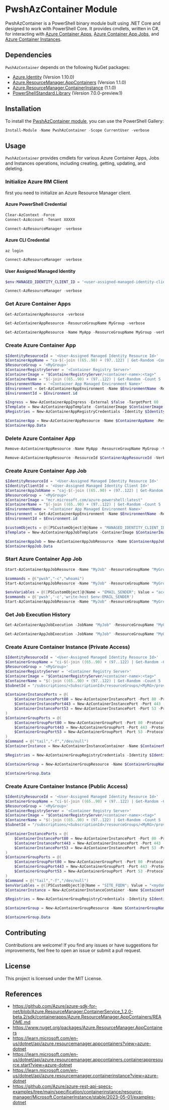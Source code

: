 # PwshAzContainer Module

PwshAzContainer is a PowerShell binary module built using .NET Core and designed to work with PowerShell Core. It provides cmdlets, written in C#, for interacting with [Azure Container Apps](https://learn.microsoft.com/en-us/azure/container-apps/overview), [Azure Container App Jobs](https://learn.microsoft.com/en-us/azure/container-apps/jobs?tabs=azure-cli), and [Azure Container Instances](https://learn.microsoft.com/en-us/azure/container-instances/container-instances-overview).

## Dependencies

`PwshAzContainer` depends on the following NuGet packages:

- [Azure.Identity](https://www.nuget.org/packages/Azure.Identity/) (Version 1.10.0)
- [Azure.ResourceManager.AppContainers](https://www.nuget.org/packages/Azure.ResourceManager.AppContainers/) (Version 1.1.0)
- [Azure.ResourceManager.ContainerInstance](https://www.nuget.org/packages/Azure.ResourceManager.ContainerInstance) (1.1.0)
- [PowerShellStandard.Library](https://www.nuget.org/packages/PowerShellStandard.Library/) (Version 7.0.0-preview.1)

## Installation

To install the [PwshAzContainer module](https://www.powershellgallery.com/packages/PwshAzContainer), you can use the PowerShell Gallery:

```powershell
Install-Module -Name PwshAzContainer -Scope CurrentUser -verbose
```

## Usage

`PwshAzContainer` provides cmdlets for various Azure Container Apps, Jobs and Instances operations, including creating, getting, updating, and deleting.

### Initialize Azure RM Client

first you need to initialize an Azure Resource Manager client.

#### Azure PowerShell Credential

```powershell
Clear-AzContext -Force
Connect-AzAccount -Tenant XXXXX

Connect-AzResourceManager -verbose
```

#### Azure CLI Credential

```powershell
az login

Connect-AzResourceManager -verbose
```

#### User Assigned Managed Identity

```powershell
$env:MANAGED_IDENTITY_CLIENT_ID = '<user-assigned-managed-identity-client-id'

Connect-AzResourceManager -verbose
```

### Get Azure Container Apps

```powershell
Get-AzContainerAppResource -verbose
```

```powershell
Get-AzContainerAppResource -ResourceGroupName MyGroup -verbose
```

```powershell
Get-AzContainerAppResource -Name MyApp -ResourceGroupName MyGroup -verbose
```

### Create Azure Container App

```powershell
$IdentityResourceId = '<User-Assigned Managed Identity Resource Id>'
$ContainerAppName = "ca-$(-join ((65..90) + (97..122) | Get-Random -Count 8 | ForEach-Object {[char]$_}))".ToLower()
$ResourceGroup = '<MyGroup>'
$ContainerRegistryServer = '<Container Registry Server>'
$ContainerImage = "$ContainerRegistryServer/<container-name>:<tag>"
$ContainerName = "$(-join ((65..90) + (97..122) | Get-Random -Count 5 | ForEach-Object {[char]$_}))".ToLower()
$EnvironmentName = '<Container App Managed Environment Name>'
$Environment = Get-AzContainerAppEnvironment -Name $EnvironmentName -ResourceGroupName $ResourceGroup
$EnvironmentId = $Environment.id

$Ingress = New-AzContainerAppIngress -External $false -TargetPort 80
$Template = New-AzContainerAppTemplate -ContainerImage $ContainerImage -ContainerName $ContainerName
$Registries = New-AzContainerAppRegistryCredentials -Identity $IdentityResourceId -Server $ContainerRegistryServer

$ContainerApp = New-AzContainerAppResource -Name $ContainerAppName -ResourceGroupName $ResourceGroup -EnvironmentId $EnvironmentId -ConfigIngressObject $ingress -ContainerTemplate $Template -ConfigRegistries $Registries -Identity $IdentityResourceId -verbose
$ContainerApp.Data
```

### Delete Azure Container App

```powershell
Remove-AzContainerAppResource -Name MyApp -ResourceGroupName MyGroup -Verbose
```

```powershell
Remove-AzContainerAppResource -ResourceId $ContainerAppResourceId -Verbose
```

### Create Azure Container App Job

```powershell
$IdentityResourceId = '<User-Assigned Managed Identity Resource Id>'
$IdentityClientId = '<User-Assigned Managed Identity Client Id>'
$ContainerAppJobName = "caj-$(-join ((65..90) + (97..122) | Get-Random -Count 8 | ForEach-Object {[char]$_}))".ToLower()
$ResourceGroup = '<MyGroup>'
$ContainerImage = "mcr.microsoft.com/azure-powershell:latest"
$ContainerName = "$(-join ((65..90) + (97..122) | Get-Random -Count 5 | ForEach-Object {[char]$_}))".ToLower()
$EnvironmentName = '<Container App Managed Environment Name>'
$Environment = Get-AzContainerAppEnvironment -Name $EnvironmentName -ResourceGroupName $ResourceGroup
$EnvironmentId = $Environment.id

$customObjects = @([PSCustomObject]@{Name = "MANAGED_IDENTITY_CLIENT_ID"; Value = $IdentityClientId})
$Template = New-AzContainerAppJobTemplate -ContainerImage $ContainerImage -ContainerName $ContainerName -ContainerEnv $customObjects -verbose

$ContainerAppJob = New-AzContainerAppJobResource -Name $ContainerAppJobName -ResourceGroupName $ResourceGroup -EnvironmentId $EnvironmentId -ContainerTemplate $Template -Identity $IdentityResourceId -verbose
$ContainerAppJob.Data
```

### Start Azure Container App Job

```powershell
Start-AzContainerAppJobResource -Name "MyJob" -ResourceGroupName "MyGroup" -Verbose
```

```powershell
$commands = @("pwsh","-c","whoami")
Start-AzContainerAppJobResource -Name "MyJob" -ResourceGroupName "MyGroup" -ContainerCommand $commands -Verbose
```

```powershell
$envVariables = @([PSCustomObject]@{Name = "EMAIL_SENDER"; Value = "acccount@<domain>.com"}) 
$commands = @('pwsh','-c','write-host $env:EMAIL_SENDER')
Start-AzContainerAppJobResource -Name "MyJob" -ResourceGroupName "MyGroup" -ContainerCommand $commands -ContainerEnv $envVariables -Verbose
```

### Get Job Execution History

```powershell
Get-AzContainerAppJobExecution -JobName "MyJob" -ResourceGroupName "MyGroup" -verbose
```

```powershell
Get-AzContainerAppJobExecution -JobName "MyJob" -ResourceGroupName "MyGroup" -ExecutionName "NewExecution" -verbose
```

### Create Azure Container Instance (Private Access)

```powershell
$IdentityResourceId = '<User-Assigned Managed Identity Resource Id>'
$ContainerGroupName = "ci-$(-join ((65..90) + (97..122) | Get-Random -Count 8 | ForEach-Object {[char]$_}))".ToLower()
$ResourceGroup = '<MyGroup>'
$ContainerRegistryServer = '<Container Registry Server>'
$ContainerImage = "$ContainerRegistryServer/<container-name>:<tag>"
$ContainerName = "$(-join ((65..90) + (97..122) | Get-Random -Count 5 | ForEach-Object {[char]$_}))".ToLower()
$SubnetId = "/subscriptions/<SubscriptionId>/resourceGroups/<MyRG>/providers/Microsoft.Network/virtualNetworks/<vnet-name>/subnets/<subnet-name>"

$ContainerInstancePorts = @(
    $ContainerInstancePort80 = New-AzContainerInstancePort -Port 80 -Protocol 'Tcp'
    $ContainerInstancePort443 = New-AzContainerInstancePort -Port 443 -Protocol 'Tcp'
    $ContainerInstancePort53 = New-AzContainerInstancePort -Port 53 -Protocol 'Udp'
)
$ContainerGroupPorts = @(
    $ContainerGroupPort80 = New-AzContainerGroupPort -Port 80 -Protocol 'Tcp'
    $ContainerGroupPort443 = New-AzContainerGroupPort -Port 443 -Protocol 'Tcp'
    $ContainerGroupPort53 = New-AzContainerGroupPort -Port 53 -Protocol 'Udp'
)
$Command = @("tail","-f","/dev/null")
$ContainerInstance = New-AzContainerInstanceContainer -Name $ContainerName -Image $ContainerImage -Ports $ContainerInstancePorts -Command $Command

$Registries = New-AzContainerGroupRegistryCredentials -Identity $IdentityResourceId -Server $ContainerRegistryServer

$ContainerGroup = New-AzContainerGroupResource -Name $ContainerGroupName -ResourceGroupName $ResourceGroup -ContainerInstance $ContainerInstance -ImageRegistryCredential $Registries -Ports $ContainerGroupPorts -IpAddressType "Private" -SubnetId $SubnetId -Identity $IdentityResourceId -verbose

$ContainerGroup.Data
```

### Create Azure Container Instance (Public Access)

```powershell
$IdentityResourceId = '<User-Assigned Managed Identity Resource Id>'
$ContainerGroupName = "ci-$(-join ((65..90) + (97..122) | Get-Random -Count 8 | ForEach-Object {[char]$_}))".ToLower()
$ResourceGroup = '<MyGroup>'
$ContainerRegistryServer = '<Container Registry Server>'
$ContainerImage = "$ContainerRegistryServer/<container-name>:<tag>"
$ContainerName = "$(-join ((65..90) + (97..122) | Get-Random -Count 5 | ForEach-Object {[char]$_}))".ToLower()
$SubnetId = "/subscriptions/<SubscriptionId>/resourceGroups/<MyRG>/providers/Microsoft.Network/virtualNetworks/<vnet-name>/subnets/<subnet-name>"

$ContainerInstancePorts = @(
    $ContainerInstancePort80 = New-AzContainerInstancePort -Port 80 -Protocol 'Tcp'
    $ContainerInstancePort443 = New-AzContainerInstancePort -Port 443 -Protocol 'Tcp'
    $ContainerInstancePort53 = New-AzContainerInstancePort -Port 53 -Protocol 'Udp'
)
$ContainerGroupPorts = @(
    $ContainerGroupPort80 = New-AzContainerGroupPort -Port 80 -Protocol 'Tcp'
    $ContainerGroupPort443 = New-AzContainerGroupPort -Port 443 -Protocol 'Tcp'
    $ContainerGroupPort53 = New-AzContainerGroupPort -Port 53 -Protocol 'Udp'
)
$Command = @("tail","-f","/dev/null")
$envVariables = @([PSCustomObject]@{Name = "SITE_FQDN"; Value = "<mydomain>[.]com"}) 
$ContainerInstance = New-AzContainerInstanceContainer -Name $ContainerName -Image $ContainerImage -Ports $ContainerInstancePorts -Command $Command -ContainerEnv $envVariables

$Registries = New-AzContainerGroupRegistryCredentials -Identity $IdentityResourceId -Server $ContainerRegistryServer

$ContainerGroup = New-AzContainerGroupResource -Name $ContainerGroupName -ResourceGroupName $ResourceGroup -ContainerInstance $ContainerInstance -ImageRegistryCredential $Registries -Ports $ContainerGroupPorts -IpAddressType "Public" -Identity $IdentityResourceId -verbose

$ContainerGroup.Data
```

## Contributing

Contributions are welcome! If you find any issues or have suggestions for improvements, feel free to open an issue or submit a pull request.

## License

This project is licensed under the MIT License.

## References

* https://github.com/Azure/azure-sdk-for-net/blob/Azure.ResourceManager.ContainerService_1.2.0-beta.2/sdk/containerapps/Azure.ResourceManager.AppContainers/README.md
* https://www.nuget.org/packages/Azure.ResourceManager.AppContainers
* https://learn.microsoft.com/en-us/dotnet/api/azure.resourcemanager.appcontainers?view=azure-dotnet
* https://learn.microsoft.com/en-us/dotnet/api/azure.resourcemanager.appcontainers.containerappresource.start?view=azure-dotnet
* https://learn.microsoft.com/en-us/dotnet/api/azure.resourcemanager.containerinstance?view=azure-dotnet
* https://github.com/Azure/azure-rest-api-specs-examples/tree/main/specification/containerinstance/resource-manager/Microsoft.ContainerInstance/stable/2023-05-01/examples-dotnet